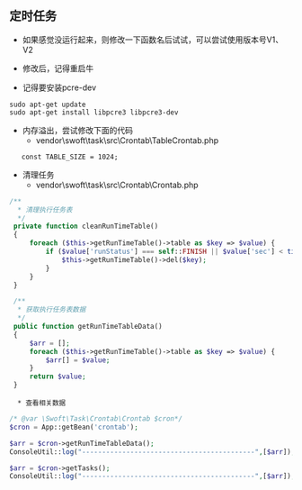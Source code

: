 ## 定时任务
   - 如果感觉没运行起来，则修改一下函数名后试试，可以尝试使用版本号V1、V2
   
   - 修改后，记得重启牛
   
   - 记得要安装pcre-dev
   ```
   sudo apt-get update 
   sudo apt-get install libpcre3 libpcre3-dev 
   ```
   
   - 内存溢出，尝试修改下面的代码
      - vendor\swoft\task\src\Crontab\TableCrontab.php
   ```
      const TABLE_SIZE = 1024;
   ```

   - 清理任务
      - vendor\swoft\task\src\Crontab\Crontab.php
   ```php
   /**
     * 清理执行任务表
     */
    private function cleanRunTimeTable()
    {
        foreach ($this->getRunTimeTable()->table as $key => $value) {
            if ($value['runStatus'] === self::FINISH || $value['sec'] < time()) {
                $this->getRunTimeTable()->del($key);
            }
        }
    }

    /**
     * 获取执行任务表数据
     */
    public function getRunTimeTableData()
    {
        $arr = [];
        foreach ($this->getRunTimeTable()->table as $key => $value) {
            $arr[] = $value;
        }
        return $value;
    }
   ```
   
      * 查看相关数据
   ```php
   /* @var \Swoft\Task\Crontab\Crontab $cron*/
   $cron = App::getBean('crontab');

   $arr = $cron->getRunTimeTableData();
   ConsoleUtil::log("-------------------------------------------",[$arr]);

   $arr = $cron->getTasks();
   ConsoleUtil::log("-------------------------------------------",[$arr]);
   ```

